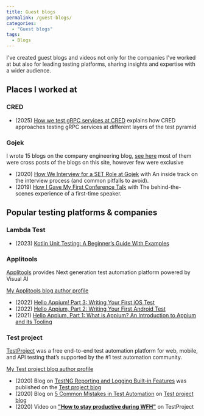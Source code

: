 ```yaml
---
title: Guest blogs 
permalink: /guest-blogs/
categories:
  - "Guest blogs"
tags:
  - Blogs 
---
```


I've created guest blogs and videos not only for the companies I've worked at but also for leading testing platforms, sharing insights and expertise with a wider audience.

## Places I worked at

### CRED

- (2025) [How we test gRPC services at CRED](https://engineering.cred.club/how-we-test-grpc-services-at-cred-de7681cd3cdc) explains how CRED approaches testing gRPC services at different layers of the test pyramid

### Gojek

I wrote 15 blogs on the company engineering blog, [see here](https://medium.com/gojekengineering/search?q=gaurav+singh) most of them were cross posts of the blogs on this site, however few were exclusive

- (2020) [How We Interview for a SET Role at Gojek](https://medium.com/gojekengineering/how-we-interview-for-a-set-role-at-gojek-a356b1b9f101) with An inside track on the interview process (and common pitfalls to avoid).
- (2019) [How I Gave My First Conference Talk](https://medium.com/gojekengineering/how-i-gave-my-first-conference-talk-38cbc354def) with The behind-the-scenes experience of a first-time speaker.

## Popular testing platforms & companies

### Lambda Test

- (2023) [Kotlin Unit Testing: A Beginner’s Guide With Examples](https://www.lambdatest.com/learning-hub/kotlin-unit-testing)

### Applitools

[Applitools](https://applitools.com/) provides Next generation test automation
platform powered by Visual AI

[My Applitools blog author profile](https://applitools.com/blog/author/gauravsingh/)

- (2022) [Hello Appium! Part 3: Writing Your First iOS Test](https://applitools.com/blog/how-to-write-appium-ios-test/)
- (2022)
  [Hello Appium, Part 2: Writing Your First Android Test](https://applitools.com/blog/how-to-write-android-test-appium/)
- (2021)
  [Hello Appium, Part 1: What is Appium? An Introduction to Appium and its Tooling](https://applitools.com/blog/what-is-appium-introduction-to-appium/)

### Test project

[TestProject](https://testproject.io/) was a free end-to-end test automation
platform for web, mobile, and API testing that’s supported by the #1 test
automation community.

[My Test project blog author profile](https://blog.testproject.io/author/gaurav-singh55gmail-com/)

- (2020) Blog on
  [TestNG Reporting and Logging Built-in Features](https://blog.testproject.io/2020/01/23/testng-reporting-and-logging-built-in-features/)
  was published on the [Test project blog](https://blog.testproject.io/)
- (2020) Blog on
  [5 Common Mistakes in Test Automation](https://blog.testproject.io/2020/10/06/common-mistakes-in-test-automation/)
  on [Test project blog](https://blog.testproject.io/)
- (2020) Video on
  [**"How to stay productive during WFH"**](https://youtu.be/XdGasWJBw6U) on
  TestProject
